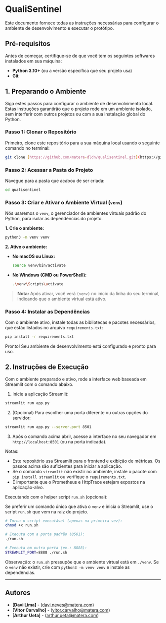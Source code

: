 # QualiSentinel

Este documento fornece todas as instruções necessárias para configurar o ambiente de desenvolvimento e executar o protótipo.

## Pré-requisitos

Antes de começar, certifique-se de que você tem os seguintes softwares instalados em sua máquina:

* **Python 3.10+** (ou a versão específica que seu projeto usa)
* **Git**

## 1. Preparando o Ambiente

Siga estes passos para configurar o ambiente de desenvolvimento local. Estas instruções garantirão que o projeto rode em um ambiente isolado, sem interferir com outros projetos ou com a sua instalação global do Python.

### Passo 1: Clonar o Repositório

Primeiro, clone este repositório para a sua máquina local usando o seguinte comando no terminal:

```bash
git clone [https://github.com/matera-dldn/qualisentinel.git](https://github.com/matera-dldn/qualisentinel.git)
```

### Passo 2: Acessar a Pasta do Projeto

Navegue para a pasta que acabou de ser criada:

```bash
cd qualisentinel
```

### Passo 3: Criar e Ativar o Ambiente Virtual (`venv`)

Nós usaremos o `venv`, o gerenciador de ambientes virtuais padrão do Python, para isolar as dependências do projeto.

**1. Crie o ambiente:**

```bash
python3 -m venv venv
```

**2. Ative o ambiente:**

* **No macOS ou Linux:**
    ```bash
    source venv/bin/activate
    ```
* **No Windows (CMD ou PowerShell):**
    ```bash
    .\venv\Scripts\activate
    ```

> **Nota:** Após ativar, você verá `(venv)` no início da linha do seu terminal, indicando que o ambiente virtual está ativo.

### Passo 4: Instalar as Dependências

Com o ambiente ativo, instale todas as bibliotecas e pacotes necessários, que estão listados no arquivo `requirements.txt`:

```bash
pip install -r requirements.txt
```

Pronto! Seu ambiente de desenvolvimento está configurado e pronto para uso.


## 2. Instruções de Execução

Com o ambiente preparado e ativo, rode a interface web baseada em Streamlit com o comando abaixo.

1. Inicie a aplicação Streamlit:

```bash
streamlit run app.py
```

2. (Opcional) Para escolher uma porta diferente ou outras opções do servidor:

```bash
streamlit run app.py --server.port 8501
```

3. Após o comando acima abrir, acesse a interface no seu navegador em `http://localhost:8501` (ou na porta indicada).

Notas:
- Este repositório usa Streamlit para o frontend e exibição de métricas. Os passos acima são suficientes para iniciar a aplicação.
- Se o comando `streamlit` não existir no ambiente, instale o pacote com `pip install streamlit` ou verifique o `requirements.txt`.
- É importante que o Prometheus e HttpTrace estejam expostos na aplicação-alvo.

Executando com o helper script `run.sh` (opcional):

Se preferir um comando único que ativa o `venv` e inicia o Streamlit, use o script `run.sh` que vem na raiz do projeto.

```bash
# Torna o script executável (apenas na primeira vez):
chmod +x run.sh

# Executa com a porta padrão (8501):
./run.sh

# Executa em outra porta (ex.: 8888):
STREAMLIT_PORT=8888 ./run.sh
```

Observação: o `run.sh` pressupõe que o ambiente virtual está em `./venv`. Se o `venv` não existir, crie com `python3 -m venv venv` e instale as dependências.

---

## Autores

* **[Davi Lima]** - ([davi.neves@matera.com](mailto:davi.neves@matera.com))
* **[Vitor Carvalho]** - ([vitor.carvalho@matera.com](mailto:vitor.carvalho@matera.com))
* **[Arthur Ueta]** - ([arthur.ueta@matera.com](mailto:arthur.ueta@matera.com))